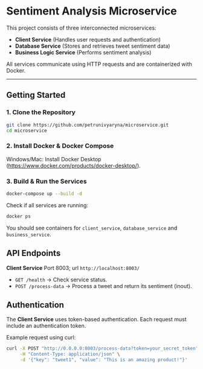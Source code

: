 # Sentiment Analysis Microservice

This project consists of three interconnected microservices:
- **Client Service** (Handles user requests and authentication)
- **Database Service** (Stores and retrieves tweet sentiment data)
- **Business Logic Service** (Performs sentiment analysis)

All services communicate using HTTP requests and are containerized with Docker.

---

## Getting Started

### 1. Clone the Repository
```bash
git clone https://github.com/petrunivyaryna/microservice.git
cd microservice
```

### 2. Install Docker & Docker Compose
Windows/Mac: Install Docker Desktop (https://www.docker.com/products/docker-desktop/).

### 3. Build & Run the Services
```bash
docker-compose up --build -d
```

Check if all services are running:
```bash
docker ps
```
You should see containers for `client_service`, `database_service` and `business_service`.

## API Endpoints
**Client Service**
Port 8003; url `http://localhost:8003/`
- `GET /health` → Check service status.
- `POST /process-data` → Process a tweet and return its sentiment (inout).

## Authentication
The **Client Service** uses token-based authentication. Each request must include an authentication token.

Example request using curl:
```bash
curl -X POST "http://0.0.0.0:8003/process-data?token=your_secret_token" \
     -H "Content-Type: application/json" \
     -d '{"key": "tweet1", "value": "This is an amazing product!"}'
```

